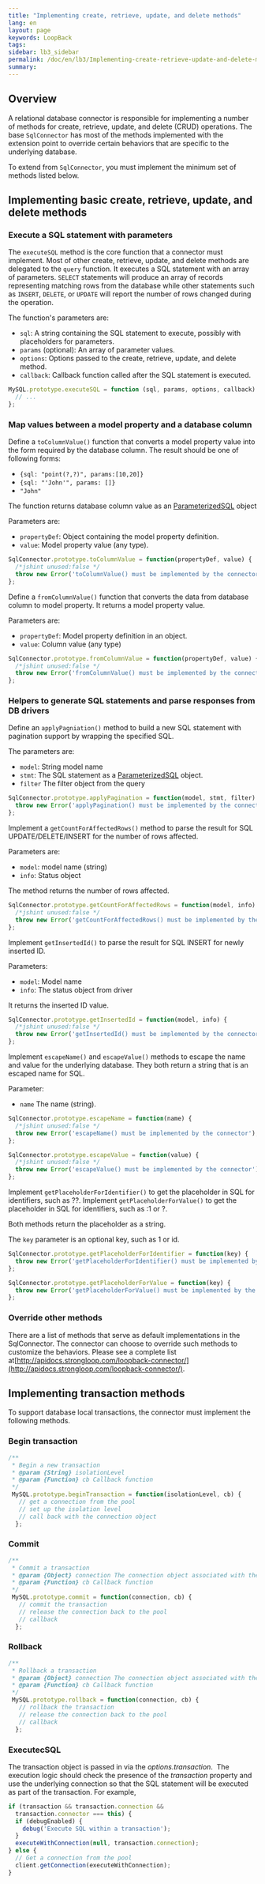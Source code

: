 ```yaml
---
title: "Implementing create, retrieve, update, and delete methods"
lang: en
layout: page
keywords: LoopBack
tags:
sidebar: lb3_sidebar
permalink: /doc/en/lb3/Implementing-create-retrieve-update-and-delete-methods.html
summary:
---
```


## Overview

A relational database connector is responsible for implementing a number of methods for create, retrieve, update, and delete (CRUD) operations.
The base `SqlConnector` has most of the methods implemented with the extension point to override certain behaviors that are specific to the underlying database.

To extend from `SqlConnector`, you must implement the minimum set of methods listed below. 

## Implementing basic create, retrieve, update, and delete methods

### Execute a SQL statement with parameters

The `executeSQL` method is the core function that a connector must implement.
Most of other create, retrieve, update, and delete methods are delegated to the `query` function.
It executes a SQL statement with an array of parameters. `SELECT` statements will produce an array of records representing matching rows from the database
while other statements such as `INSERT`, `DELETE`, or `UPDATE` will report the number of rows changed during the operation.

The function's parameters are:

* `sql`: A string containing the SQL statement to execute, possibly with placeholders for parameters.
* `params` (optional): An array of parameter values.
* `options`: Options passed to the create, retrieve, update, and delete method.
* `callback`: Callback function called after the SQL statement is executed.

```javascript
MySQL.prototype.executeSQL = function (sql, params, options, callback) {
  // ...
};
```

### Map values between a model property and a database column

Define a `toColumnValue()` function that converts a model property value into the form required by the database column.
The result should be one of following forms:

* `{sql: "point(?,?)", params:[10,20]}`
* `{sql: "'John'", params: []}`
* `"John"`

The function returns database column value as an [ParameterizedSQL](http://apidocs.strongloop.com/loopback-connector/#parameterizedsql) object

Parameters are:

* `propertyDef`: Object containing the model property definition.
* `value`: Model property value (any type).

```javascript
SqlConnector.prototype.toColumnValue = function(propertyDef, value) {
  /*jshint unused:false */
  throw new Error('toColumnValue() must be implemented by the connector');
};
```

Define a `fromColumnValue()` function that converts the data from database column to model property. It returns a model property value.

Parameters are:

* `propertyDef`: Model property definition in an object.
* `value`: Column value (any type)

```javascript
SqlConnector.prototype.fromColumnValue = function(propertyDef, value) {
  /*jshint unused:false */
  throw new Error('fromColumnValue() must be implemented by the connector');
};
```

### Helpers to generate SQL statements and parse responses from DB drivers

Define an `applyPagniation()` method to build a new SQL statement with pagination support by wrapping the specified SQL.

The parameters are:

* `model`: String model name
* `stmt`: The SQL statement as a [ParameterizedSQL](http://apidocs.strongloop.com/loopback-connector/#parameterizedsql) object.
* `filter` The filter object from the query

```javascript
SqlConnector.prototype.applyPagination = function(model, stmt, filter) {
  throw new Error('applyPagination() must be implemented by the connector');
};
```

Implement a `getCountForAffectedRows()` method to parse the result for SQL UPDATE/DELETE/INSERT for the number of rows affected.

Parameters are:

* `model`: model name (string)
* `info`: Status object

The method returns the number of rows affected.

```javascript
SqlConnector.prototype.getCountForAffectedRows = function(model, info) {
  /*jshint unused:false */
  throw new Error('getCountForAffectedRows() must be implemented by the connector');
};
```

Implement `getInsertedId()` to parse the result for SQL INSERT for newly inserted ID.

Parameters:

* `model`: Model name
* `info`: The status object from driver

It returns the inserted ID value.

```javascript
SqlConnector.prototype.getInsertedId = function(model, info) {
  /*jshint unused:false */
  throw new Error('getInsertedId() must be implemented by the connector');
};
```

Implement `escapeName()` and `escapeValue()` methods to escape the name and value for the underlying database.
They both return a string that is an escaped name for SQL.

Parameter:

* `name` The name (string).

```javascript
SqlConnector.prototype.escapeName = function(name) {
  /*jshint unused:false */
  throw new Error('escapeName() must be implemented by the connector');
};

SqlConnector.prototype.escapeValue = function(value) {
  /*jshint unused:false */
  throw new Error('escapeValue() must be implemented by the connector');
};
```

Implement `getPlaceholderForIdentifier()` to get the placeholder in SQL for identifiers, such as ??.
Implement `getPlaceholderForValue()` to get the placeholder in SQL for identifiers, such as :1 or ?. 

Both methods return the placeholder as a string.

The `key` parameter is an optional key, such as 1 or id.

```javascript
SqlConnector.prototype.getPlaceholderForIdentifier = function(key) {
  throw new Error('getPlaceholderForIdentifier() must be implemented by the connector');
};

SqlConnector.prototype.getPlaceholderForValue = function(key) {
  throw new Error('getPlaceholderForValue() must be implemented by the connector');
};
```

### Override other methods

There are a list of methods that serve as default implementations in the SqlConnector.
The connector can choose to override such methods to customize the behaviors.
Please see a complete list at[http://apidocs.strongloop.com/loopback-connector/](http://apidocs.strongloop.com/loopback-connector/).

## Implementing transaction methods

To support database local transactions, the connector must implement the following methods.

### Begin transaction

```javascript
/**
 * Begin a new transaction
 * @param {String} isolationLevel
 * @param {Function} cb Callback function
 */
 MySQL.prototype.beginTransaction = function(isolationLevel, cb) {
   // get a connection from the pool
   // set up the isolation level
   // call back with the connection object
  };
```

### Commit

```javascript
/**
 * Commit a transaction
 * @param {Object} connection The connection object associated with the transaction
 * @param {Function} cb Callback function
 */
 MySQL.prototype.commit = function(connection, cb) {
   // commit the transaction
   // release the connection back to the pool
   // callback
  };
```

### Rollback

```javascript
/**
 * Rollback a transaction
 * @param {Object} connection The connection object associated with the transaction
 * @param {Function} cb Callback function
 */
 MySQL.prototype.rollback = function(connection, cb) {
   // rollback the transaction
   // release the connection back to the pool
   // callback
  };
```

### ExecutecSQL

The transaction object is passed in via the _options.transaction_. 
The execution logic should check the presence of the _transaction_ property and use the underlying connection so that the SQL statement will be executed as part of the transaction.
For example,

```javascript
if (transaction && transaction.connection &&
  transaction.connector === this) {
  if (debugEnabled) {
    debug('Execute SQL within a transaction');
  }
  executeWithConnection(null, transaction.connection);
} else {
  // Get a connection from the pool
  client.getConnection(executeWithConnection);
}
```